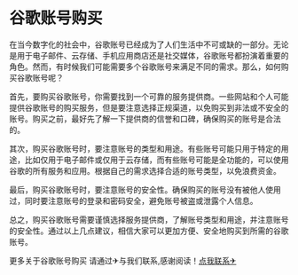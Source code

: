 # 谷歌账号购买

在当今数字化的社会中，谷歌账号已经成为了人们生活中不可或缺的一部分。无论是用于电子邮件、云存储、手机应用商店还是社交媒体，谷歌账号都扮演着重要的角色。然而，有时候我们可能需要多个谷歌账号来满足不同的需求。那么，如何购买谷歌账号呢？

首先，要购买谷歌账号，你需要找到一个可靠的服务提供商。一些网站和个人可能提供谷歌账号的购买服务，但是要注意选择正规渠道，以免购买到非法或不安全的账号。购买之前，最好先了解一下提供商的信誉和口碑，确保购买的账号是合法的。

其次，购买谷歌账号时，要注意账号的类型和用途。有些账号可能只用于特定的用途，比如仅用于电子邮件或仅用于云存储，而有些账号可能是全功能的，可以使用谷歌的所有服务和应用。根据自己的需求选择合适的账号类型，以免浪费资金。

最后，购买谷歌账号时，要注意账号的安全性。确保购买的账号没有被他人使用过，同时要注意账号的登录和密码安全，避免账号被盗或泄露个人信息。

总之，购买谷歌账号需要谨慎选择服务提供商，了解账号类型和用途，并注意账号的安全性。通过以上几点建议，相信大家可以更加方便、安全地购买到所需的谷歌账号。

更多关于谷歌账号购买 请通过✈与我们联系,感谢阅读！[点我联系✈](https://s.G208.com)